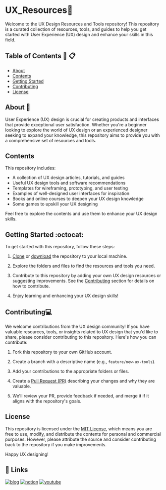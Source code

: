 # UX_Resources🚩

Welcome to the UX Design Resources and Tools repository! This repository is a curated collection of resources, tools, and guides to help you get started with User Experience (UX) design and enhance your skills in this field.


## Table of Contents 📌 📋

- [About](#about)
- [Contents](#contents)
- [Getting Started](#getting-started)
- [Contributing](#contributing)
- [License](#license)

## About 🚀

User Experience (UX) design is crucial for creating products and interfaces that provide exceptional user satisfaction. Whether you're a beginner looking to explore the world of UX design or an experienced designer seeking to expand your knowledge, this repository aims to provide you with a comprehensive set of resources and tools.

## Contents

This repository includes:

- A collection of UX design articles, tutorials, and guides
- Useful UX design tools and software recommendations
- Templates for wireframing, prototyping, and user testing
- Examples of well-designed user interfaces for inspiration
- Books and online courses to deepen your UX design knowledge
- Some games to upskill your UX designing 

Feel free to explore the contents and use them to enhance your UX design skills.

## Getting Started :octocat:

To get started with this repository, follow these steps:

1. [Clone](https://docs.github.com/en/github/creating-cloning-and-archiving-repositories/cloning-a-repository) or [download](https://github.com/your-username/your-repo/archive/main.zip) the repository to your local machine.

2. Explore the folders and files to find the resources and tools you need.

3. Contribute to this repository by adding your own UX design resources or suggesting improvements. See the [Contributing](#contributing) section for details on how to contribute.

4. Enjoy learning and enhancing your UX design skills!

## Contributing💻 

We welcome contributions from the UX design community! If you have valuable resources, tools, or insights related to UX design that you'd like to share, please consider contributing to this repository. Here's how you can contribute:

1. Fork this repository to your own GitHub account.

2. Create a branch with a descriptive name (e.g., `feature/new-ux-tools`).

3. Add your contributions to the appropriate folders or files.

4. Create a [Pull Request (PR)](https://docs.github.com/en/github/collaborating-with-pull-requests/proposing-changes-to-your-work-with-pull-requests/about-pull-requests) describing your changes and why they are valuable.

5. We'll review your PR, provide feedback if needed, and merge it if it aligns with the repository's goals.

## License

This repository is licensed under the [MIT License](LICENSE), which means you are free to use, modify, and distribute the contents for personal and commercial purposes. However, please attribute the source and consider contributing back to the repository if you make improvements.

Happy UX designing!




## 🔗 Links
[![blog](https://img.shields.io/badge/-my_blog-000?style=for-the-badge&logo=ko-fi&logoColor=white)](https://medium.com/@shivanitripurari07/opening-the-third-eye-diving-into-the-world-of-ux-designing-79d9db68b08)
[![notion](https://img.shields.io/badge/notion-0A66C2?style=for-the-badge&logo=linkedin&logoColor=white)](https://www.notion.so/UX-Fundamentals-397a19f693604155ad26b919b8a69590)
[![youtube](https://img.shields.io/badge/youtube-red?style=for-the-badge&logo=youtube&logoColor=white)](https://www.youtube.com/playlist?list=PLttcEXjN1UcHu4tCUSNhhuQ4riGARGeap)

